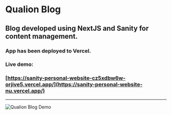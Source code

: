 # Qualion Blog

## Blog developed using NextJS and Sanity for content management.
### App has been deployed to Vercel.

### Live demo:
### [https://sanity-personal-website-cz5xdbw6w-orjive5.vercel.app/](https://sanity-personal-website-nu.vercel.app/)

---

![Qualion Blog Demo](https://github.com/orjive5/qualion-sanity/assets/93201142/483f93c2-a3f0-460c-aa46-26efc320cb09)
